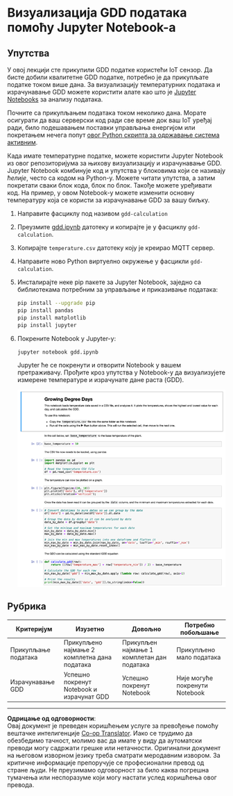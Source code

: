 <!--
CO_OP_TRANSLATOR_METADATA:
{
  "original_hash": "1e21b012c6685f8bf73e0e76cdca3347",
  "translation_date": "2025-08-28T15:13:14+00:00",
  "source_file": "2-farm/lessons/1-predict-plant-growth/assignment.md",
  "language_code": "sr"
}
-->
# Визуализација GDD података помоћу Jupyter Notebook-а

## Упутства

У овој лекцији сте прикупили GDD податке користећи IoT сензор. Да бисте добили квалитетне GDD податке, потребно је да прикупљате податке током више дана. За визуализацију температурних података и израчунавање GDD можете користити алате као што је [Jupyter Notebooks](https://jupyter.org) за анализу података.

Почните са прикупљањем података током неколико дана. Морате осигурати да ваш серверски код ради све време док ваш IoT уређај ради, било подешавањем поставки управљања енергијом или покретањем нечега попут [овог Python скрипта за одржавање система активним](https://github.com/jaqsparow/keep-system-active).

Када имате температурне податке, можете користити Jupyter Notebook из овог репозиторијума за њихову визуализацију и израчунавање GDD. Jupyter Notebook комбинује код и упутства у блоковима који се називају *ћелије*, често са кодом на Python-у. Можете читати упутства, а затим покретати сваки блок кода, блок по блок. Такође можете уређивати код. На пример, у овом Notebook-у можете изменити основну температуру која се користи за израчунавање GDD за вашу биљку.

1. Направите фасциклу под називом `gdd-calculation`

1. Преузмите [gdd.ipynb](./code-notebook/gdd.ipynb) датотеку и копирајте је у фасциклу `gdd-calculation`.

1. Копирајте `temperature.csv` датотеку коју је креирао MQTT сервер.

1. Направите ново Python виртуелно окружење у фасцикли `gdd-calculation`.

1. Инсталирајте неке pip пакете за Jupyter Notebook, заједно са библиотекама потребним за управљање и приказивање података:

    ```sh
    pip install --upgrade pip
    pip install pandas
    pip install matplotlib
    pip install jupyter
    ```

1. Покрените Notebook у Jupyter-у:

    ```sh
    jupyter notebook gdd.ipynb
    ```

    Jupyter ће се покренути и отворити Notebook у вашем претраживачу. Прођите кроз упутства у Notebook-у да визуализујете измерене температуре и израчунате дане раста (GDD).

    ![Jupyter Notebook](../../../../../translated_images/gdd-jupyter-notebook.c5b52cf21094f158a61f47f455490fd95f1729777ff90861a4521820bf354cdc.sr.png)

## Рубрика

| Критеријум | Изузетно | Довољно | Потребно побољшање |
| ---------- | -------- | ------- | ------------------ |
| Прикупљање података | Прикупљено најмање 2 комплетна дана података | Прикупљен најмање 1 комплетан дан података | Прикупљено мало података |
| Израчунавање GDD | Успешно покренут Notebook и израчунат GDD | Успешно покренут Notebook | Није могуће покренути Notebook |

---

**Одрицање од одговорности**:  
Овај документ је преведен коришћењем услуге за превођење помоћу вештачке интелигенције [Co-op Translator](https://github.com/Azure/co-op-translator). Иако се трудимо да обезбедимо тачност, молимо вас да имате у виду да аутоматски преводи могу садржати грешке или нетачности. Оригинални документ на његовом изворном језику треба сматрати меродавним извором. За критичне информације препоручује се професионални превод од стране људи. Не преузимамо одговорност за било каква погрешна тумачења или неспоразуме који могу настати услед коришћења овог превода.